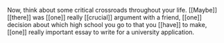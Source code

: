 Now, think about some critical crossroads throughout your life. [[Maybe]] [[there]] was [[one]] really [[crucial]] argument with a friend, [[one]] decision about which high school you go to that you [[have]] to make, [[one]] really important essay to write for a university application.